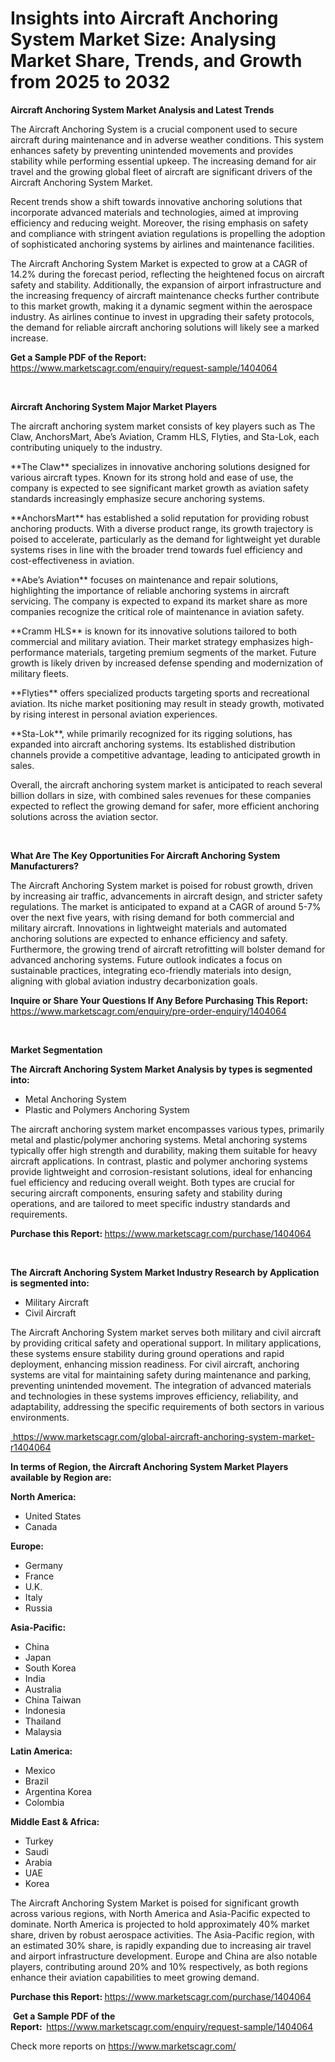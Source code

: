 <p><h1>Insights into Aircraft Anchoring System Market Size: Analysing Market Share, Trends, and Growth from 2025 to 2032</h1></p><p><strong>Aircraft Anchoring System Market Analysis and Latest Trends</strong></p>
<p><p>The Aircraft Anchoring System is a crucial component used to secure aircraft during maintenance and in adverse weather conditions. This system enhances safety by preventing unintended movements and provides stability while performing essential upkeep. The increasing demand for air travel and the growing global fleet of aircraft are significant drivers of the Aircraft Anchoring System Market.</p><p>Recent trends show a shift towards innovative anchoring solutions that incorporate advanced materials and technologies, aimed at improving efficiency and reducing weight. Moreover, the rising emphasis on safety and compliance with stringent aviation regulations is propelling the adoption of sophisticated anchoring systems by airlines and maintenance facilities.</p><p>The Aircraft Anchoring System Market is expected to grow at a CAGR of 14.2% during the forecast period, reflecting the heightened focus on aircraft safety and stability. Additionally, the expansion of airport infrastructure and the increasing frequency of aircraft maintenance checks further contribute to this market growth, making it a dynamic segment within the aerospace industry. As airlines continue to invest in upgrading their safety protocols, the demand for reliable aircraft anchoring solutions will likely see a marked increase.</p></p>
<p><strong>Get a Sample PDF of the Report:&nbsp;</strong> <a href="https://www.marketscagr.com/enquiry/request-sample/1404064?utm_campaign=2468&utm_medium=2&utm_source=Github&utm_content=ia&utm_term=28032025&utm_id=aircraft-anchoring-system">https://www.marketscagr.com/enquiry/request-sample/1404064</a></p>
<p>&nbsp;</p>
<p><strong>Aircraft Anchoring System Major Market Players</strong></p>
<p><p>The aircraft anchoring system market consists of key players such as The Claw, AnchorsMart, Abe’s Aviation, Cramm HLS, Flyties, and Sta-Lok, each contributing uniquely to the industry. </p><p>**The Claw** specializes in innovative anchoring solutions designed for various aircraft types. Known for its strong hold and ease of use, the company is expected to see significant market growth as aviation safety standards increasingly emphasize secure anchoring systems.</p><p>**AnchorsMart** has established a solid reputation for providing robust anchoring products. With a diverse product range, its growth trajectory is poised to accelerate, particularly as the demand for lightweight yet durable systems rises in line with the broader trend towards fuel efficiency and cost-effectiveness in aviation.</p><p>**Abe’s Aviation** focuses on maintenance and repair solutions, highlighting the importance of reliable anchoring systems in aircraft servicing. The company is expected to expand its market share as more companies recognize the critical role of maintenance in aviation safety.</p><p>**Cramm HLS** is known for its innovative solutions tailored to both commercial and military aviation. Their market strategy emphasizes high-performance materials, targeting premium segments of the market. Future growth is likely driven by increased defense spending and modernization of military fleets.</p><p>**Flyties** offers specialized products targeting sports and recreational aviation. Its niche market positioning may result in steady growth, motivated by rising interest in personal aviation experiences.</p><p>**Sta-Lok**, while primarily recognized for its rigging solutions, has expanded into aircraft anchoring systems. Its established distribution channels provide a competitive advantage, leading to anticipated growth in sales. </p><p>Overall, the aircraft anchoring system market is anticipated to reach several billion dollars in size, with combined sales revenues for these companies expected to reflect the growing demand for safer, more efficient anchoring solutions across the aviation sector.</p></p>
<p>&nbsp;</p>
<p><strong>What Are The Key Opportunities For Aircraft Anchoring System Manufacturers?</strong></p>
<p><p>The Aircraft Anchoring System market is poised for robust growth, driven by increasing air traffic, advancements in aircraft design, and stricter safety regulations. The market is anticipated to expand at a CAGR of around 5-7% over the next five years, with rising demand for both commercial and military aircraft. Innovations in lightweight materials and automated anchoring solutions are expected to enhance efficiency and safety. Furthermore, the growing trend of aircraft retrofitting will bolster demand for advanced anchoring systems. Future outlook indicates a focus on sustainable practices, integrating eco-friendly materials into design, aligning with global aviation industry decarbonization goals.</p></p>
<p><strong>Inquire or Share Your Questions If Any Before Purchasing This Report:</strong> <a href="https://www.marketscagr.com/enquiry/pre-order-enquiry/1404064?utm_campaign=2468&utm_medium=2&utm_source=Github&utm_content=ia&utm_term=28032025&utm_id=aircraft-anchoring-system">https://www.marketscagr.com/enquiry/pre-order-enquiry/1404064</a></p>
<p>&nbsp;</p>
<p><strong>Market Segmentation</strong></p>
<p><strong>The Aircraft Anchoring System Market Analysis by types is segmented into:</strong></p>
<p><ul><li>Metal Anchoring System</li><li>Plastic and Polymers Anchoring System</li></ul></p>
<p><p>The aircraft anchoring system market encompasses various types, primarily metal and plastic/polymer anchoring systems. Metal anchoring systems typically offer high strength and durability, making them suitable for heavy aircraft applications. In contrast, plastic and polymer anchoring systems provide lightweight and corrosion-resistant solutions, ideal for enhancing fuel efficiency and reducing overall weight. Both types are crucial for securing aircraft components, ensuring safety and stability during operations, and are tailored to meet specific industry standards and requirements.</p></p>
<p><strong>Purchase this Report:&nbsp;</strong><a href="https://www.marketscagr.com/purchase/1404064?utm_campaign=2468&utm_medium=2&utm_source=Github&utm_content=ia&utm_term=28032025&utm_id=aircraft-anchoring-system">https://www.marketscagr.com/purchase/1404064</a></p>
<p>&nbsp;</p>
<p><strong>The Aircraft Anchoring System Market Industry Research by Application is segmented into:</strong></p>
<p><ul><li>Military Aircraft</li><li>Civil Aircraft</li></ul></p>
<p><p>The Aircraft Anchoring System market serves both military and civil aircraft by providing critical safety and operational support. In military applications, these systems ensure stability during ground operations and rapid deployment, enhancing mission readiness. For civil aircraft, anchoring systems are vital for maintaining safety during maintenance and parking, preventing unintended movement. The integration of advanced materials and technologies in these systems improves efficiency, reliability, and adaptability, addressing the specific requirements of both sectors in various environments.</p></p>
<p><a href="https://www.marketscagr.com/global-aircraft-anchoring-system-market-r1404064?utm_campaign=2468&utm_medium=2&utm_source=Github&utm_content=ia&utm_term=28032025&utm_id=aircraft-anchoring-system">&nbsp;https://www.marketscagr.com/global-aircraft-anchoring-system-market-r1404064</a></p>
<p><strong>In terms of Region, the Aircraft Anchoring System Market Players available by Region are:</strong></p>
<p>
    <p> <strong> North America: </strong>
        <ul>
            <li>United States</li>
            <li>Canada</li>
        </ul>
        </p> 
    <p> <strong> Europe: </strong>
        <ul>
            <li>Germany</li>
            <li>France</li>
            <li>U.K.</li>
            <li>Italy</li>
            <li>Russia</li>
        </ul>
        </p> 
    <p> <strong> Asia-Pacific: </strong>
        <ul>
            <li>China</li>
            <li>Japan</li>
            <li>South Korea</li>
            <li>India</li>
            <li>Australia</li>
            <li>China Taiwan</li>
            <li>Indonesia</li>
            <li>Thailand</li>
            <li>Malaysia</li>
        </ul>
        </p> 
    <p> <strong> Latin America: </strong>
        <ul>
            <li>Mexico</li>
            <li>Brazil</li>
            <li>Argentina Korea</li>
            <li>Colombia</li>
        </ul>
        </p> 
    <p> <strong> Middle East & Africa: </strong>
        <ul>
            <li>Turkey</li>
            <li>Saudi</li>
            <li>Arabia</li>
            <li>UAE</li>
            <li>Korea</li>
        </ul>
    </p>
    </p>
<p><p>The Aircraft Anchoring System Market is poised for significant growth across various regions, with North America and Asia-Pacific expected to dominate. North America is projected to hold approximately 40% market share, driven by robust aerospace activities. The Asia-Pacific region, with an estimated 30% share, is rapidly expanding due to increasing air travel and airport infrastructure development. Europe and China are also notable players, contributing around 20% and 10% respectively, as both regions enhance their aviation capabilities to meet growing demand.</p></p>
<p><strong>Purchase this Report: </strong><a href="https://www.marketscagr.com/purchase/1404064?utm_campaign=2468&utm_medium=2&utm_source=Github&utm_content=ia&utm_term=28032025&utm_id=aircraft-anchoring-system">https://www.marketscagr.com/purchase/1404064</a></p>
<p>&nbsp;<strong>Get a Sample PDF of the Report:&nbsp;&nbsp;</strong><a href="https://www.marketscagr.com/enquiry/request-sample/1404064?utm_campaign=2468&utm_medium=2&utm_source=Github&utm_content=ia&utm_term=28032025&utm_id=aircraft-anchoring-system">https://www.marketscagr.com/enquiry/request-sample/1404064</a></p>
<p><strong></strong></p>
<p>Check more reports on <a href="https://www.marketscagr.com/?utm_campaign=2468&utm_medium=2&utm_source=Github&utm_content=ia&utm_term=28032025&utm_id=aircraft-anchoring-system">https://www.marketscagr.com/</a></p>